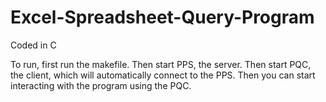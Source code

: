 # Excel-Spreadsheet-Query-Program

Coded in C

To run, first run the makefile. Then start PPS, the server. Then start PQC, the client, which will automatically connect to the PPS.
Then you can start interacting with the program using the PQC.
